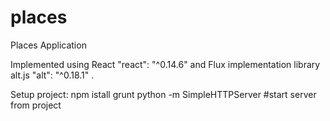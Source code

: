 # places
Places Application

Implemented using React "react": "^0.14.6" and Flux implementation library alt.js "alt": "^0.18.1" .

Setup project:
    npm istall
    grunt
    python -m SimpleHTTPServer #start server from project
